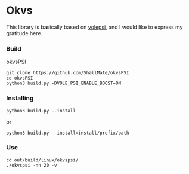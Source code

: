 # Okvs

This library is basically based on [volepsi](https://github.com/Visa-Research/volepsi), and I would like to express my gratitude here.

### Build
okvsPSI
```
git clone https://github.com/ShallMate/okvsPSI
cd okvsPSI
python3 build.py -DVOLE_PSI_ENABLE_BOOST=ON
```
### Installing

```
python3 build.py --install
```
or 
```
python3 build.py --install=install/prefix/path
```

### Use
```
cd out/build/linux/okvspsi/
./okvspsi -nn 20 -v 
```

